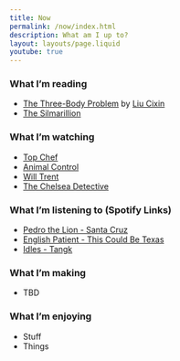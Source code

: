 ```yaml
---
title: Now
permalink: /now/index.html
description: What am I up to?
layout: layouts/page.liquid
youtube: true
---
```

<div class="now">

### What I’m reading

- [The Three-Body Problem](https://en.wikipedia.org/wiki/The_Three-Body_Problem_(novel)) by [Liu Cixin](https://en.wikipedia.org/wiki/Liu_Cixin) 
- [The Silmarillion](https://en.wikipedia.org/wiki/The_Silmarillion)

### What I’m watching

- [Top Chef](https://en.wikipedia.org/wiki/Top_Chef) 
- [Animal Control](https://en.wikipedia.org/wiki/Animal_Control_(TV_series))
- [Will Trent](https://en.wikipedia.org/wiki/Will_Trent)
- [The Chelsea Detective](https://en.wikipedia.org/wiki/The_Chelsea_Detective)

### What I’m listening to (Spotify Links)

- [Pedro the Lion - Santa Cruz](https://open.spotify.com/album/02AxKITp9gYzR5bmgq1tpR?si=J0fbnB4zS-amXHcUlOGpSQ)
- [English Patient - This Could Be Texas](https://open.spotify.com/album/4gd3XcQ7dR37m8GimBfiYT?si=Af5YixskQWKgW-249y3UOg)
- [Idles - Tangk](https://open.spotify.com/album/6U11VNHZAfYY3E9V4oFB2p?si=WJVcIUOWRAe6JBJwYar3ng)

### What I’m making

- TBD

### What I’m enjoying

- Stuff
- Things
</div>

<style>
  .now a:hover {
   outline: 1px solid var(--color-link-hover);
   background-color: var(--color-link-hover);
   color: var(--color-background);
   text-decoration: none;
   }
</style>